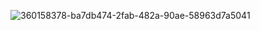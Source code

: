 ![360158378-ba7db474-2fab-482a-90ae-58963d7a5041](https://github.com/user-attachments/assets/6f371c2f-0f43-4c98-bfc3-28e54e3c682c)
